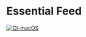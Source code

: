 #  Essential Feed

[![CI-macOS](https://github.com/SamHastings1066/EssentialFeed/actions/workflows/CI-macOS.yml/badge.svg)](https://github.com/SamHastings1066/EssentialFeed/actions/workflows/CI-macOS.yml)
